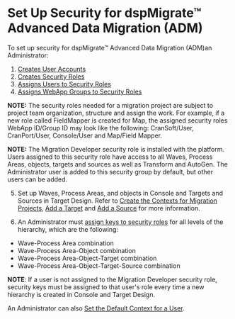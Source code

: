 # Set Up Security for dspMigrate™ Advanced Data Migration (ADM)

To set up security for dspMigrate™ Advanced Data Migration (ADM)an
Administrator:

1.  [Creates User
    Accounts](../../Platform/Sys_Admin/Use_Cases/Create_User_Accounts_in_System_Administration.htm)
2.  [Creates Security
    Roles](../../Platform/Sys_Admin/Use_Cases/Define_Security_Roles1.htm)
3.  [Assigns Users to Security
    Roles](../../Platform/Sys_Admin/Use_Cases/Assign_Users_to_Security_Roles.htm)
4.  [Assigns WebApp Groups to Security
    Roles](../../Platform/Sys_Admin/Use_Cases/Assign_WebApp_Groups_to_Security_Role.htm)

**NOTE:** The security roles needed for a migration project are subject
to project team organization, structure and assign the work. For
example, if a new role called FieldMapper is created for Map, the
assigned security roles WebApp ID/Group ID may look like the following:
CranSoft/User, CranPort/User, Console/User and Map/Field Mapper.

<span style="font-weight: bold;">NOTE:</span> The Migration Developer
security role is installed with the platform. Users assigned to this
security role have access to all Waves, Process Areas, objects, targets
and sources as well as Transform and AutoGen. The Administrator user is
added to this security group by default, but other users can be added.

5.  Set up Waves, Process Areas, and objects in Console and Targets and
    Sources in Target Design. Refer to [Create the Contexts for
    Migration
    Projects](../Console/Use_Cases/Create_Contexts_for_Migration_Projects.htm),
    [Add a
    Target](../Design/Use_Cases/Add_a_Target_in_Target_Design.htm) and
    [Add a Source](../Design/Use_Cases/Assign_a_Source_to_a_Target.htm)
    for more information.

<!-- end list -->

6.  An Administrator must [assign keys to security
    roles](../../Platform/Sys_Admin/Use_Cases/Assign_Keys_to_Security_Role.htm)
    for all levels of the hierarchy, which are the following:

<!-- end list -->

  - Wave-Process Area combination
  - Wave-Process Area-Object combination
  - Wave-Process Area-Object-Target combination
  - Wave-Process Area-Object-Target-Source combination

**NOTE**: If a user is not assigned to the Migration Developer security
role, security keys must be assigned to that user's role every time a
new hierarchy is created in Console and Target Design.

An Administrator can also [Set the Default Context for a
User](../../Platform/Sys_Admin/Use_Cases/Set_the_Default_Context_for_a_User.htm).
